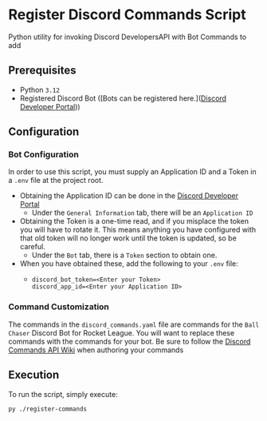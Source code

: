 # Register Discord Commands Script
Python utility for invoking Discord DevelopersAPI with Bot Commands to add

## Prerequisites
- Python `3.12`
- Registered Discord Bot ([Bots can be registered here.]([Discord Developer Portal](https://discord.com/developers/)))

## Configuration
### Bot Configuration
In order to use this script, you must supply an Application ID and a Token in a `.env` file at the project root.
- Obtaining the Application ID can be done in the [Discord Developer Portal](https://discord.com/developers/)
  - Under the `General Information` tab, there will be an `Application ID`
- Obtaining the Token is a one-time read, and if you misplace the token you will have to rotate it. This means anything you have configured with that old token will no longer work until the token is updated, so be careful.
  - Under the `Bot` tab, there is a `Token` section to obtain one.
- When you have obtained these, add the following to your `.env` file:
  - ```
    discord_bot_token=<Enter your Token>
    discord_app_id=<Enter your Application ID>
    ```
### Command Customization
The commands in the `discord_commands.yaml` file are commands for the `Ball Chaser` Discord Bot for Rocket League. You will want to replace these commands with the commands for your bot.
Be sure to follow the [Discord Commands API Wiki](https://discord.com/developers/docs/interactions/application-commands) when authoring your commands

## Execution
To run the script, simply execute:
```commandline
py ./register-commands
```